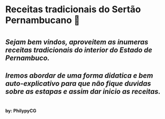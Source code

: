 # **Receitas tradicionais do Sertão Pernambucano** :cactus:
#
## *Sejam bem vindos, aproveitem as inumeras receitas tradicionais do interior do Estado de Pernambuco.*
## *Iremos abordar de uma forma didatica e bem auto-explicativo para que não fique duvidas sobre as estapas e assim  dar inicio as receitas.* 
#
#
#### by: PhilypyCG
